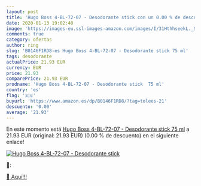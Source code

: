 ```yaml
---
layout: post
title: 'Hugo Boss 4-BL-72-07 - Desodorante stick con un 0.00 % de descuento'
date: 2020-01-13 19:02:40
image: 'https://images-eu.ssl-images-amazon.com/images/I/31HthhseekL._SL200_.jpg'
comments: true
category: ofertas
author: ring
slug: 'B0146F1RD8-es Hugo Boss 4-BL-72-07 - Desodorante stick 75 ml'
tags: desodorante
actualPrice: 21.93 EUR
currency: EUR
price: 21.93
comparePrice: 21.93 EUR
prodname: 'Hugo Boss 4-BL-72-07 - Desodorante stick  75 ml'
country: 'es'
flag: '🇪🇸'
buyurl: 'https://www.amazon.es/dp/B0146F1RD8/?tag=tolees-21'
descuento: '0.00'
average: '21.93'
---
```


En este momento está [Hugo Boss 4-BL-72-07 - Desodorante stick  75 ml](https://www.amazon.es/dp/B0146F1RD8/?tag=tolees-21) a 21.93 EUR (original: 21.93 EUR) (0.00 %  de descuento) en el siguiente enlace!

[![Hugo Boss 4-BL-72-07 - Desodorante stick](https://images-eu.ssl-images-amazon.com/images/I/31HthhseekL._SL200_.jpg)](https://www.amazon.es/dp/B0146F1RD8/?tag=tolees-21)

🔎:


[🛒 Aquí!!!](https://www.amazon.es/dp/B0146F1RD8/?tag=tolees-21)
